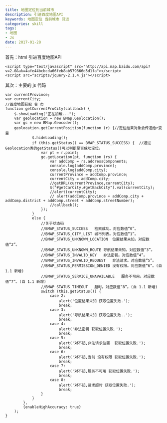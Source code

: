 ```yaml
---
title: 地图定位到当前城市
description: 引进百度地图API
keywords: 地图定位 当前城市 引进
categories: skill
tags: 
- 地图
- Js
date: 2017-01-28
---
```


首先：html  引进百度地图API

    <script type="text/javascript" src="http://api.map.baidu.com/api?v=2.0&ak=4afe44bcbcda66feb8ab579866d5d1fa"></script>
    <script src="scripts/jquery-2.1.4.js"></script>

其次：主要的 js 代码
<!-- more -->

    var currentProvince;
    var currentCity;
    //百度地图获取 省 市
    function getCurrentProCity(callback) {
        $.showLoading("正在加载...");
        var geolocation = new BMap.Geolocation();
        var gc = new BMap.Geocoder();
        geolocation.getCurrentPosition(function (r) {//定位结果对象会传递给r变量
                $.hideLoading();
                if (this.getStatus() == BMAP_STATUS_SUCCESS) {  //通过Geolocation类的getStatus()可以判断是否成功定位。
                    var pt = r.point;
                    gc.getLocation(pt, function (rs) {
                        var addComp = rs.addressComponents;
                        console.log(addComp.province);
                        console.log(addComp.city);
                        currentProvince = addComp.province;
                        currentCity = addComp.city;
                        //getDRL(currentProvince,currentCity);
                        $("#getCarCity,#getBackCity").val(currentCity);
                        //alert(currentCity);
                        // alert(addComp.province + addComp.city + addComp.district + addComp.street + addComp.streetNumber);
                        //callback();
                    });
                }
                else {
                    //关于状态码
                    //BMAP_STATUS_SUCCESS   检索成功。对应数值“0”。
                    //BMAP_STATUS_CITY_LIST 城市列表。对应数值“1”。
                    //BMAP_STATUS_UNKNOWN_LOCATION  位置结果未知。对应数值“2”。
                    //BMAP_STATUS_UNKNOWN_ROUTE 导航结果未知。对应数值“3”。
                    //BMAP_STATUS_INVALID_KEY   非法密钥。对应数值“4”。
                    //BMAP_STATUS_INVALID_REQUEST   非法请求。对应数值“5”。
                    //BMAP_STATUS_PERMISSION_DENIED 没有权限。对应数值“6”。(自 1.1 新增)
                    //BMAP_STATUS_SERVICE_UNAVAILABLE   服务不可用。对应数值“7”。(自 1.1 新增)
                    //BMAP_STATUS_TIMEOUT   超时。对应数值“8”。(自 1.1 新增)
                    switch (this.getStatus()) {
                        case 2:
                            alert('位置结果未知 获取位置失败.');
                            break;
                        case 3:
                            alert('导航结果未知 获取位置失败..');
                            break;
                        case 4:
                            alert('非法密钥 获取位置失败.');
                            break;
                        case 5:
                            alert('对不起,非法请求位置  获取位置失败.');
                            break;
                        case 6:
                            alert('对不起,当前 没有权限 获取位置失败.');
                            break;
                        case 7:
                            alert('对不起,服务不可用 获取位置失败.');
                            break;
                        case 8:
                            alert('对不起,请求超时 获取位置失败.');
                            break;
                    }
                }
            },
            {enableHighAccuracy: true}
        );
    }